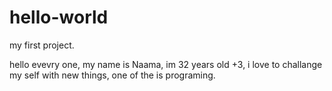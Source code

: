 # hello-world
my first project.

hello evevry one, my name is Naama, im 32 years old +3, i love to challange my self with new things, one of the is programing.
